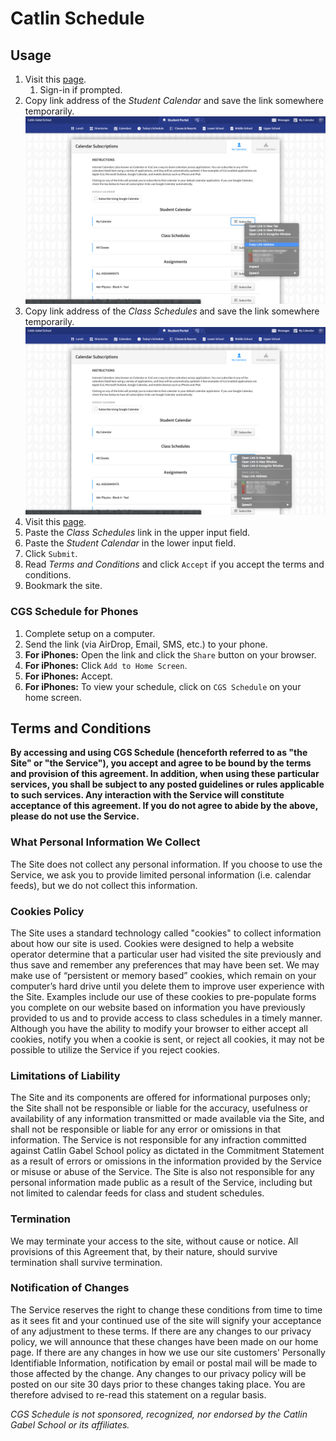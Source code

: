 # Catlin Schedule
## Usage
1. Visit this [page](https://portals.veracross.com/catlin/student/calendar/subscribe/mine).
	1. Sign-in if prompted.
2. Copy link address of the *Student Calendar* and save the link somewhere temporarily.
![student-veracross](./images/student-veracross.png)
3. Copy link address of the *Class Schedules* and save the link somewhere temporarily.
 ![class-veracross](./images/class-veracross.png)
3. Visit this [page](https://cgscomwww.catlin.edu/pengt/catlin-schedule/index.php).
4. Paste the *Class Schedules* link in the upper input field.
5. Paste the *Student Calendar* in the lower input field.
6. Click `Submit`.
7. Read *Terms and Conditions* and click `Accept` if you accept the terms and conditions.
9. Bookmark the site.

### CGS Schedule for Phones
1. Complete setup on a computer.
2. Send the link (via AirDrop, Email, SMS, etc.) to your phone.
3. **For iPhones:** Open the link and click the `Share` button on your browser.
4. **For iPhones:** Click `Add to Home Screen`.
5. **For iPhones:** Accept.
6. **For iPhones:** To view your schedule, click on `CGS Schedule` on your home screen.


## Terms and Conditions
**By accessing and using CGS Schedule (henceforth referred to as "the Site" or "the Service"), you accept and agree to be bound by the terms and provision of this agreement. In addition, when using these particular services, you shall be subject to any posted guidelines or rules applicable to such services. Any interaction with the Service will constitute acceptance of this agreement. If you do not agree to abide by the above, please do not use the Service.**

### What Personal Information We Collect
The Site does not collect any personal information. If you choose to use the Service, we ask you to provide limited personal information (i.e. calendar feeds), but we do not collect this information.

### Cookies Policy
The Site uses a standard technology called "cookies" to collect information about how our site is used. Cookies were designed to help a website operator determine that a particular user had visited the site previously and thus save and remember any preferences that may have been set. We may make use of “persistent or memory based” cookies, which remain on your computer’s hard drive until you delete them to improve user experience with the Site. Examples include our use of these cookies to pre-populate forms you complete on our website based on information you have previously provided to us and to provide access to class schedules in a timely manner. Although you have the ability to modify your browser to either accept all cookies, notify you when a cookie is sent, or reject all cookies, it may not be possible to utilize the Service if you reject cookies.

### Limitations of Liability
The Site and its components are offered for informational purposes only; the Site shall not be responsible or liable for the accuracy, usefulness or availability of any information transmitted or made available via the Site, and shall not be responsible or liable for any error or omissions in that information. The Service is not responsible for any infraction committed against Catlin Gabel School policy as dictated in the Commitment Statement as a result of errors or omissions in the information provided by the Service or misuse or abuse of the Service. The Site is also not responsible for any personal information made public as a result of the Service, including but not limited to calendar feeds for class and student schedules.

### Termination
We may terminate your access to the site, without cause or notice. All provisions of this Agreement that, by their nature, should survive termination shall survive termination. 

### Notification of Changes
The Service reserves the right to change these conditions from time to time as it sees fit and your continued use of the site will signify your acceptance of any adjustment to these terms. If there are any changes to our privacy policy, we will announce that these changes have been made on our home page. If there are any changes in how we use our site customers' Personally Identifiable Information, notification by email or postal mail will be made to those affected by the change. Any changes to our privacy policy will be posted on our site 30 days prior to these changes taking place. You are therefore advised to re-read this statement on a regular basis.

*CGS Schedule is not sponsored, recognized, nor endorsed by the Catlin Gabel School or its affiliates.*